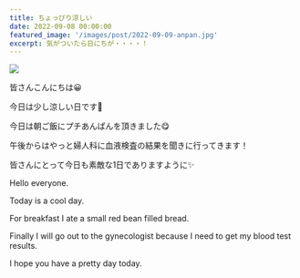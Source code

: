 ```yaml
---
title: ちょっぴり涼しい
date: 2022-09-08 00:00:00
featured_image: '/images/post/2022-09-09-anpan.jpg'
excerpt: 気がついたら日にちが・・・・！
---
```


![](https://yutarochan.github.io/yurumina/images/post/2022-09-09-anpan.jpg)

皆さんこんにちは😀

今日は少し涼しい日です🎐

今日は朝ご飯にプチあんぱんを頂きました😋

午後からはやっと婦人科に血液検査の結果を聞きに行ってきます！

皆さんにとって今日も素敵な1日でありますように✨

Hello everyone. 

Today is a cool day. 

For breakfast I ate a small red bean filled bread.

Finally I will go out to the gynecologist because I need to get my blood test results. 

I hope you have a pretty day today. 




